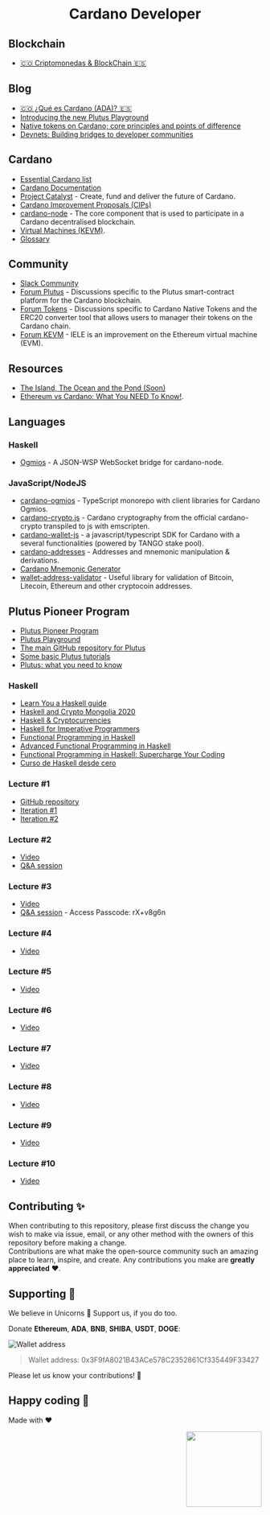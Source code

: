 <h1 align="center">Cardano Developer</h1>
<p align="centerC
  <img width="200" alt="A Cardano Developer Resource Guide" src="https://user-images.githubusercontent.com/2154886/124199016-99c9fb00-da97-11eb-973e-c321ddcbe93d.png">
</p>

## Blockchain
- [🇨🇴 Criptomonedas & BlockChain 🇪🇸](https://gist.github.com/jdnichollsc/7eacb14b7e6fd938db386654bee2ad52)

## Blog
- [🇨🇴 ¿Qué es Cardano (ADA)? 🇪🇸](https://academy.bit2me.com/que-es-cardano-ada/)
- [Introducing the new Plutus Playground](https://iohk.io/en/blog/posts/2021/01/25/introducing-the-new-plutus-playground/)
- [Native tokens on Cardano; core principles and points of difference](https://iohk.io/en/blog/posts/2020/12/09/native-tokens-on-cardano-core-principles-and-points-of-difference/)
- [Devnets: Building bridges to developer communities](https://iohk.io/en/blog/posts/2020/12/17/devnets-building-bridges-to-developer-communities/)

## Cardano
- [Essential Cardano list](https://github.com/input-output-hk/essential-cardano)
- [Cardano Documentation](https://docs.cardano.org/en/latest/)
- [Project Catalyst](https://cardano.ideascale.com/) - Create, fund and deliver the future of Cardano.
- [Cardano Improvement Proposals (CIPs)](https://github.com/cardano-foundation/CIPs)
- [cardano-node](https://github.com/input-output-hk/cardano-node) - The core component that is used to participate in a Cardano decentralised blockchain.
- [Virtual Machines (KEVM)](https://developers.cardano.org/en/virtual-machines/welcome/).
- [Glossary](https://playground.plutus.iohkdev.io/tutorial/reference/glossary.html)

## Community
- [Slack Community](https://iohkdevcommunity.slack.com)
- [Forum Plutus](https://forum.cardano.org/c/developers/cardano-plutus/148) - Discussions specific to the Plutus smart-contract platform for the Cardano blockchain.
- [Forum Tokens](https://forum.cardano.org/c/developers/cardano-tokens/150) - Discussions specific to Cardano Native Tokens and the ERC20 converter tool that allows users to manager their tokens on the Cardano chain.
- [Forum KEVM](https://forum.cardano.org/c/developers/kevm/160) - IELE is an improvement on the Ethereum virtual machine (EVM).

## Resources
- [The Island, The Ocean and the Pond (Soon)](https://youtu.be/k8a6tX53YPs)
- [Ethereum vs Cardano: What You NEED To Know!](https://youtu.be/bO0F7EmHshc).

## Languages

### Haskell
- [Ogmios](https://github.com/cardanosolutions/ogmios) - A JSON-WSP WebSocket bridge for cardano-node.

### JavaScript/NodeJS

- [cardano-ogmios](https://github.com/CardanoSolutions/ogmios/tree/master/clients/TypeScript) - TypeScript monorepo with client libraries for Cardano Ogmios.
- [cardano-crypto.js](https://github.com/vacuumlabs/cardano-crypto.js) - Cardano cryptography from the official cardano-crypto transpiled to js with emscripten.
- [cardano-wallet-js](https://github.com/tango-crypto/cardano-wallet-js) - a javascript/typescript SDK for Cardano with a several functionalities (powered by TANGO stake pool).
- [cardano-addresses](https://github.com/input-output-hk/cardano-addresses) - Addresses and mnemonic manipulation & derivations.
- [Cardano Mnemonic Generator](https://github.com/NoCtrlZ/bip39-for-cardano)
- [wallet-address-validator](https://github.com/christsim/multicoin-address-validator) - Useful library for validation of Bitcoin, Litecoin, Ethereum and other cryptocoin addresses.

## Plutus Pioneer Program
- [Plutus Pioneer Program](https://developers.cardano.org/en/plutus-pioneer-program/)
- [Plutus Playground](https://playground.plutus.iohkdev.io/)
- [The main GitHub repository for Plutus](https://github.com/input-output-hk/plutus)
- [Some basic Plutus tutorials](https://playground.plutus.iohkdev.io/tutorial/tutorials/index.html)
- [Plutus: what you need to know](https://iohk.io/en/blog/posts/2021/04/13/plutus-what-you-need-to-know/#disqus_thread)

### Haskell
- [Learn You a Haskell guide](http://learnyouahaskell.com/)
- [Haskell and Crypto Mongolia 2020](https://www.youtube.com/playlist?list=PLJ3w5xyG4JWmBVIigNBytJhvSSfZZzfTm)
- [Haskell & Cryptocurrencies](https://www.youtube.com/playlist?list=PLJ3w5xyG4JWmBVIigNBytJhvSSfZZzfTm)
- [Haskell for Imperative Programmers](https://www.youtube.com/playlist?list=PLe7Ei6viL6jGp1Rfu0dil1JH1SHk9bgDV)
- [Functional Programming in Haskell](https://www.youtube.com/playlist?list=PLF1Z-APd9zK7usPMx3LGMZEHrECUGodd3)
- [Advanced Functional Programming in Haskell](https://www.youtube.com/playlist?list=PLF1Z-APd9zK5uFc8FKr_di9bfsYv8-lbc)
- [Functional Programming in Haskell: Supercharge Your Coding](https://www.futurelearn.com/courses/functional-programming-haskell)
- [Curso de Haskell desde cero](https://www.youtube.com/playlist?list=PLD2wfKpqmxnkHPK_Tzv80HCwOaYph33pH)

### Lecture #1
- [GitHub repository](https://github.com/input-output-hk/plutus-pioneer-program)
- [Iteration #1](https://youtu.be/IEn6jUo-0vU)
- [Iteration #2](https://youtu.be/_zr3W8cgzIQ)

### Lecture #2
- [Video](https://youtu.be/E5KRk5y9KjQ)
- [Q&A session](https://drive.google.com/file/d/1SQcxh1HF1hyo7d9FwSoGV9nk-H1cJixK/view?usp=sharing)

### Lecture #3
- [Video](https://youtu.be/Lk1eIVm_ZTQ)
- [Q&A session](https://zoom.us/rec/share/bey-Zp1QhNn5b8B65YakqW-PNkTCjk4nx5Mo2-LZENt6IHLuDXySjFhfvC0zJTAX.gBgW9O3CDvX8mICC) - Access Passcode: rX+v8g6n

### Lecture #4
- [Video](https://youtu.be/6Reuh0xZDjY)

### Lecture #5
- [Video](https://youtu.be/6VbhY162GQA)

### Lecture #6
- [Video](https://youtu.be/wY7R-PJn66g)

### Lecture #7
- [Video](https://youtu.be/oJupInqvJUI)

### Lecture #8
- [Video](https://youtu.be/_zr3W8cgzIQ)

### Lecture #9
- [Video](https://youtu.be/-RpCqHuxfQQ)

### Lecture #10
- [Video](https://youtu.be/Dg36h9YPMz4)

## Contributing ✨
When contributing to this repository, please first discuss the change you wish to make via issue, email, or any other method with the owners of this repository before making a change.  
Contributions are what make the open-source community such an amazing place to learn, inspire, and create. Any contributions you make are **greatly appreciated** ❤️. 

## Supporting 🍻
We believe in Unicorns 🦄
Support us, if you do too.

Donate **Ethereum**, **ADA**, **BNB**, **SHIBA**, **USDT**, **DOGE**:

![Wallet address](https://user-images.githubusercontent.com/2154886/123501719-84bf1900-d60c-11eb-882c-98a499cea323.png)

> Wallet address: 0x3F9fA8021B43ACe578C2352861Cf335449F33427

Please let us know your contributions! 🙏

## Happy coding 💯
Made with ❤️

<img width="150px" src="https://avatars0.githubusercontent.com/u/28855608?s=200&v=4" align="right">
